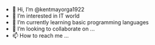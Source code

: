 - 👋 Hi, I’m @kentmayorga1922
- 👀 I’m interested in IT world
- 🌱 I’m currently learning basic programming languages
- 💞️ I’m looking to collaborate on ...
- 📫 How to reach me ...

<!---
kentmayorga1922/kentmayorga1922 is a ✨ special ✨ repository because its `README.md` (this file) appears on your GitHub profile.
You can click the Preview link to take a look at your changes.
--->

